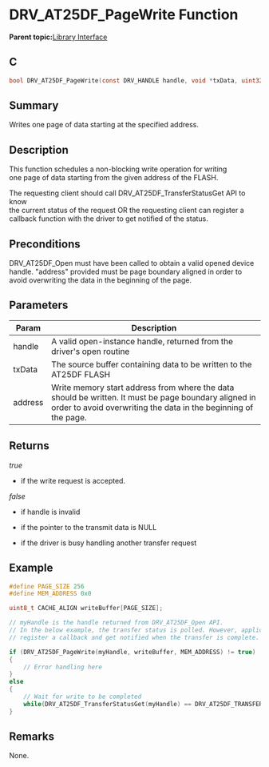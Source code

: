 # DRV\_AT25DF\_PageWrite Function

**Parent topic:**[Library Interface](GUID-6D9FA3F1-00EF-4C4D-AC06-CF95F5137ACB.md)

## C

```c
bool DRV_AT25DF_PageWrite(const DRV_HANDLE handle, void *txData, uint32_t address)
```

## Summary

Writes one page of data starting at the specified address.

## Description

This function schedules a non-blocking write operation for writing<br />one page of data starting from the given address of the FLASH.

The requesting client should call DRV\_AT25DF\_TransferStatusGet API to know<br />the current status of the request OR the requesting client can register a<br />callback function with the driver to get notified of the status.

## Preconditions

DRV\_AT25DF\_Open must have been called to obtain a valid opened device handle. "address" provided must be page boundary aligned in order to avoid overwriting the data in the beginning of the page.

## Parameters

|Param|Description|
|-----|-----------|
|handle|A valid open-instance handle, returned from the driver's open routine|
|txData|The source buffer containing data to be written to the AT25DF FLASH|
|address|Write memory start address from where the data should be written. It must be page boundary aligned in order to avoid overwriting the data in the beginning of the page.|

## Returns

*true*

-   if the write request is accepted.


*false*

-   if handle is invalid

-   if the pointer to the transmit data is NULL

-   if the driver is busy handling another transfer request


## Example

```c
#define PAGE_SIZE 256
#define MEM_ADDRESS 0x0

uint8_t CACHE_ALIGN writeBuffer[PAGE_SIZE];

// myHandle is the handle returned from DRV_AT25DF_Open API.
// In the below example, the transfer status is polled. However, application can
// register a callback and get notified when the transfer is complete.

if (DRV_AT25DF_PageWrite(myHandle, writeBuffer, MEM_ADDRESS) != true)
{
    // Error handling here
}
else
{
    // Wait for write to be completed
    while(DRV_AT25DF_TransferStatusGet(myHandle) == DRV_AT25DF_TRANSFER_STATUS_BUSY);
}
```

## Remarks

None.

